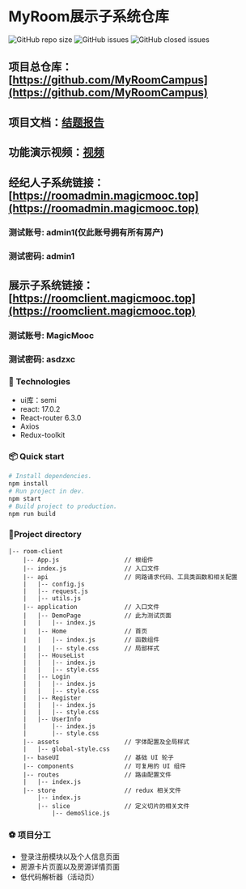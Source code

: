 
# MyRoom展示子系统仓库
![GitHub repo size](https://img.shields.io/github/repo-size/MyRoomCampus/room-client?style=flat-square)
![GitHub issues](https://img.shields.io/github/issues/MyRoomCampus/room-client?style=flat-square)
![GitHub closed issues](https://img.shields.io/github/issues-closed/MyRoomCampus/room-client?style=flat-square)

## 项目总仓库：[https://github.com/MyRoomCampus](https://github.com/MyRoomCampus)

## 项目文档：[结题报告](https://bytedancecampus1.feishu.cn/docx/doxcnrgjBuEHmJOl2HJju17R9tf)

## 功能演示视频：[视频](https://bytedancecampus1.feishu.cn/minutes/obcngeuwo1q656k7m62915rh)

## 经纪人子系统链接：[https://roomadmin.magicmooc.top](https://roomadmin.magicmooc.top)

### 测试账号: admin1(仅此账号拥有所有房产)
### 测试密码: admin1

## 展示子系统链接：[https://roomclient.magicmooc.top](https://roomclient.magicmooc.top)

### 测试账号: MagicMooc
### 测试密码: asdzxc



### 🚀 Technologies
- ui库：semi
- react: 17.0.2
- React-router 6.3.0
- Axios
- Redux-toolkit

### 📦 Quick start
```sh
# Install dependencies.
npm install
# Run project in dev.
npm start
# Build project to production.
npm run build
```

### 🌲Project directory
```
|-- room-client
    |-- App.js                  // 根组件
    |-- index.js                // 入口文件
    |-- api                     // 网路请求代码、工具类函数和相关配置
    |   |-- config.js
    |   |-- request.js
    |   |-- utils.js
    |-- application             // 入口文件
    |   |-- DemoPage            // 此为测试页面
    |   |   |-- index.js
    |   |-- Home                // 首页
    |   |   |-- index.js        // 函数组件
    |   |   |-- style.css       // 局部样式
    |   |-- HouseList
    |   |   |-- index.js
    |   |   |-- style.css
    |   |-- Login
    |   |   |-- index.js
    |   |   |-- style.css
    |   |-- Register
    |   |   |-- index.js
    |   |   |-- style.css
    |   |-- UserInfo
    |       |-- index.js
    |       |-- style.css
    |-- assets                  // 字体配置及全局样式
    |   |-- global-style.css
    |-- baseUI                  // 基础 UI 轮子
    |-- components              // 可复用的 UI 组件
    |-- routes                  // 路由配置文件
    |   |-- index.js
    |-- store                   // redux 相关文件
        |-- index.js
        |-- slice               // 定义切片的相关文件
            |-- demoSlice.js
```

### ⚽️ 项目分工
- 登录注册模块以及个人信息页面
- 房源卡片页面以及房源详情页面
- 低代码解析器（活动页）
